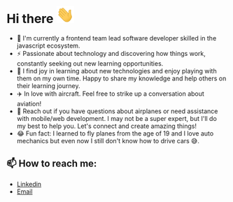 <h1> Hi there <img src="https://raw.githubusercontent.com/ABSphreak/ABSphreak/master/gifs/Hi.gif" width="40px"></h1>

- 🌱 I'm currently a frontend team lead software developer skilled in the javascript ecosystem.
- ⚡ Passionate about technology and discovering how things work, constantly seeking out new learning opportunities.
- 🤩 I find joy in learning about new technologies and enjoy playing with them on my own time. Happy to share my knowledge and help others on their learning journey.
- ✈️ In love with aircraft. Feel free to strike up a conversation about aviation!
- 💬 Reach out if you have questions about airplanes or need assistance with mobile/web development. I may not be a super expert, but I'll do my best to help you. Let's connect and create amazing things!
- 😂 Fun fact: I learned to fly planes from the age of 19 and I love auto mechanics but even now I still don't know how to drive cars 😅.

## 📫 How to reach me:

- [Linkedin](https://www.linkedin.com/in/lisbaldyojeda/)
- [Email](mailto:lisba7474@gmail.com)
